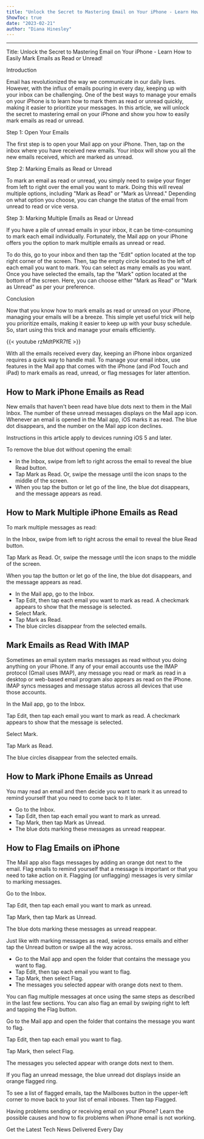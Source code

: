 ```yaml
---
title: "Unlock the Secret to Mastering Email on Your iPhone - Learn How to Easily Mark Emails as Read or Unread!"
ShowToc: true 
date: "2023-02-21"
author: "Diana Hinesley"
---
```

*****
Title: Unlock the Secret to Mastering Email on Your iPhone - Learn How to Easily Mark Emails as Read or Unread!

Introduction

Email has revolutionized the way we communicate in our daily lives. However, with the influx of emails pouring in every day, keeping up with your inbox can be challenging. One of the best ways to manage your emails on your iPhone is to learn how to mark them as read or unread quickly, making it easier to prioritize your messages. In this article, we will unlock the secret to mastering email on your iPhone and show you how to easily mark emails as read or unread.

Step 1: Open Your Emails

The first step is to open your Mail app on your iPhone. Then, tap on the inbox where you have received new emails. Your inbox will show you all the new emails received, which are marked as unread.

Step 2: Marking Emails as Read or Unread

To mark an email as read or unread, you simply need to swipe your finger from left to right over the email you want to mark. Doing this will reveal multiple options, including "Mark as Read" or "Mark as Unread." Depending on what option you choose, you can change the status of the email from unread to read or vice versa.

Step 3: Marking Multiple Emails as Read or Unread

If you have a pile of unread emails in your inbox, it can be time-consuming to mark each email individually. Fortunately, the Mail app on your iPhone offers you the option to mark multiple emails as unread or read.

To do this, go to your inbox and then tap the "Edit" option located at the top right corner of the screen. Then, tap the empty circle located to the left of each email you want to mark. You can select as many emails as you want. Once you have selected the emails, tap the "Mark" option located at the bottom of the screen. Here, you can choose either "Mark as Read" or "Mark as Unread" as per your preference.

Conclusion

Now that you know how to mark emails as read or unread on your iPhone, managing your emails will be a breeze. This simple yet useful trick will help you prioritize emails, making it easier to keep up with your busy schedule. So, start using this trick and manage your emails efficiently.

{{< youtube rzMdtPKR7fE >}} 




With all the emails received every day, keeping an iPhone inbox organized requires a quick way to handle mail. To manage your email inbox, use features in the Mail app that comes with the iPhone (and iPod Touch and iPad) to mark emails as read, unread, or flag messages for later attention.

 
##   How to Mark iPhone Emails as Read  
 

New emails that haven't been read have blue dots next to them in the Mail Inbox. The number of these unread messages displays on the Mail app icon. Whenever an email is opened in the Mail app, iOS marks it as read. The blue dot disappears, and the number on the Mail app icon declines.

 
Instructions in this article apply to devices running iOS 5 and later.
 

To remove the blue dot without opening the email:

 
- In the Inbox, swipe from left to right across the email to reveal the blue Read button.
 - Tap Mark as Read. Or, swipe the message until the icon snaps to the middle of the screen.
 - When you tap the button or let go of the line, the blue dot disappears, and the message appears as read.

 
##   How to Mark Multiple iPhone Emails as Read  
 

To mark multiple messages as read:

 

In the Inbox, swipe from left to right across the email to reveal the blue Read button.

 

Tap Mark as Read. Or, swipe the message until the icon snaps to the middle of the screen.

 

When you tap the button or let go of the line, the blue dot disappears, and the message appears as read.

 
- In the Mail app, go to the Inbox.
 - Tap Edit, then tap each email you want to mark as read. A checkmark appears to show that the message is selected.
 - Select Mark.
 - Tap Mark as Read.
 - The blue circles disappear from the selected emails.

 
##   Mark Emails as Read With IMAP  
 

Sometimes an email system marks messages as read without you doing anything on your iPhone. If any of your email accounts use the IMAP protocol (Gmail uses IMAP), any message you read or mark as read in a desktop or web-based email program also appears as read on the iPhone. IMAP syncs messages and message status across all devices that use those accounts.

 

In the Mail app, go to the Inbox.

 

Tap Edit, then tap each email you want to mark as read. A checkmark appears to show that the message is selected.

 

Select Mark.

 

Tap Mark as Read.

 

The blue circles disappear from the selected emails.

 
##   How to Mark iPhone Emails as Unread  
 

You may read an email and then decide you want to mark it as unread to remind yourself that you need to come back to it later.

 
- Go to the Inbox.
 - Tap Edit, then tap each email you want to mark as unread.
 - Tap Mark, then tap Mark as Unread.
 - The blue dots marking these messages as unread reappear.

 
##   How to Flag Emails on iPhone  
 

The Mail app also flags messages by adding an orange dot next to the email. Flag emails to remind yourself that a message is important or that you need to take action on it. Flagging (or unflagging) messages is very similar to marking messages.

 

Go to the Inbox.

 

Tap Edit, then tap each email you want to mark as unread.

 

Tap Mark, then tap Mark as Unread.

 

The blue dots marking these messages as unread reappear.

 
Just like with marking messages as read, swipe across emails and either tap the Unread button or swipe all the way across.
 
- Go to the Mail app and open the folder that contains the message you want to flag.
 - Tap Edit, then tap each email you want to flag.
 - Tap Mark, then select Flag.
 - The messages you selected appear with orange dots next to them.

 

You can flag multiple messages at once using the same steps as described in the last few sections. You can also flag an email by swiping right to left and tapping the Flag button.

 

Go to the Mail app and open the folder that contains the message you want to flag.

 

Tap Edit, then tap each email you want to flag.

 

Tap Mark, then select Flag.

 

The messages you selected appear with orange dots next to them.

 
If you flag an unread message, the blue unread dot displays inside an orange flagged ring.
 

To see a list of flagged emails, tap the Mailboxes button in the upper-left corner to move back to your list of email inboxes. Then tap Flagged.

 
Having problems sending or receiving email on your iPhone? Learn the possible causes and how to fix problems when iPhone email is not working.
 

Get the Latest Tech News Delivered Every Day




